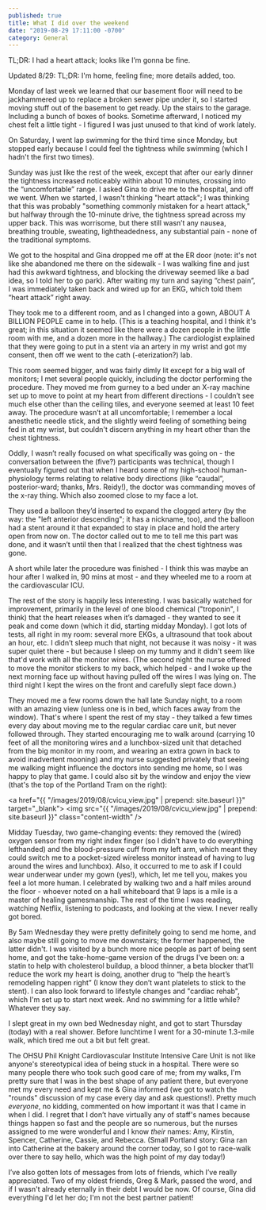 ```yaml
---
published: true
title: What I did over the weekend
date: "2019-08-29 17:11:00 -0700"
category: General
---
```


TL;DR: I had a heart attack; looks like I’m gonna be fine.

Updated 8/29: TL;DR: I'm home, feeling fine; more details added, too.

Monday of last week we learned that our basement floor will need to be jackhammered up to replace a broken sewer pipe under it, so I started moving stuff out of the basement to get ready. Up the stairs to the garage. Including a bunch of boxes of books. Sometime afterward, I noticed my chest felt a little tight - I figured I was just unused to that kind of work lately.

On Saturday, I went lap swimming for the third time since Monday, but stopped early because I could feel the tightness while swimming (which I hadn't the first two times).

Sunday was just like the rest of the week, except that after our early dinner the tightness increased noticeably within about 10 minutes, crossing into the “uncomfortable” range. I asked Gina to drive me to the hospital, and off we went. When we started, I wasn't thinking "heart attack"; I was thinking that this was probably "something commonly mistaken for a heart attack," but halfway through the 10-minute drive, the tightness spread across my upper back. This was worrisome, but there still wasn’t any nausea, breathing trouble, sweating, lightheadedness, any substantial pain - none of the traditional symptoms.

We got to the hospital and Gina dropped me off at the ER door (note: it's not like she abandoned me there on the sidewalk - I was walking fine and just had this awkward tightness, and blocking the driveway seemed like a bad idea, so I told her to go park). After waiting my turn and saying “chest pain”, I was immediately taken back and wired up for an EKG, which told them “heart attack” right away.

They took me to a different room, and as I changed into a gown, ABOUT A BILLION PEOPLE came in to help. (This is a teaching hospital, and I think it's great; in this situation it seemed like there were a dozen people in the little room with me, and a dozen more in the hallway.) The cardiologist explained that they were going to put in a stent via an artery in my wrist and got my consent, then off we went to the cath (-eterization?) lab.

This room seemed bigger, and was fairly dimly lit except for a big wall of monitors; I met several people quickly, including the doctor performing the procedure. They moved me from gurney to a bed under an X-ray machine set up to move to point at my heart from different directions - I couldn’t see much else other than the ceiling tiles, and everyone seemed at least 10 feet away. The procedure wasn’t at all uncomfortable; I remember a local anesthetic needle stick, and the slightly weird feeling of something being fed in at my wrist, but couldn't discern anything in my heart other than the chest tightness.

Oddly, I wasn’t really focused on what specifically was going on - the conversation between the (five?) participants was technical, though I eventually figured out that when I heard some of my high-school human-physiology terms relating to relative body directions (like “caudal”, posterior-ward; thanks, Mrs. Reidy!), the doctor was commanding moves of the x-ray thing. Which also zoomed close to my face a lot.

They used a balloon they’d inserted to expand the clogged artery (by the way: the "left anterior descending"; it has a nickname, too), and the balloon had a stent around it that expanded to stay in place and hold the artery open from now on. The doctor called out to me to tell me this part was done, and it wasn’t until then that I realized that the chest tightness was gone.

A short while later the procedure was finished - I think this was maybe an hour after I walked in, 90 mins at most - and they wheeled me to a room at the cardiovascular ICU.

The rest of the story is happily less interesting. I was basically watched for improvement, primarily in the level of one blood chemical ("troponin", I think) that the heart releases when it’s damaged - they wanted to see it peak and come down (which it did, starting midday Monday). I got lots of tests, all right in my room: several more EKGs, a ultrasound that took about an hour, etc. I didn’t sleep much that night, not because it was noisy - it was super quiet there - but because I sleep on my tummy and it didn't seem like that'd work with all the monitor wires. (The second night the nurse offered to move the monitor stickers to my back, which helped - and I woke up the next morning face up without having pulled off the wires I was lying on. The third night I kept the wires on the front and carefully slept face down.)

They moved me a few rooms down the hall late Sunday night, to a room with an amazing view (unless one is in bed, which faces away from the window). That's where I spent the rest of my stay - they talked a few times every day about moving me to the regular cardiac care unit, but never followed through. They started encouraging me to walk around (carrying 10 feet of all the monitoring wires and a lunchbox-sized unit that detached from the big monitor in my room, and wearing an extra gown in back to avoid inadvertent mooning) and my nurse suggested privately that seeing me walking might influence the doctors into sending me home, so I was happy to play that game. I could also sit by the window and enjoy the view (that's the top of the Portland Tram on the right):

<a href="{{ "/images/2019/08/cvicu_view.jpg" | prepend: site.baseurl }}" target="\_blank">
<img src="{{ "/images/2019/08/cvicu_view.jpg" | prepend: site.baseurl }}" class="content-width" />
</a>

Midday Tuesday, two game-changing events: they removed the (wired) oxygen sensor from my right index finger (so I didn't have to do everything lefthanded) and the blood-pressure cuff from my left arm, which meant they could switch me to a pocket-sized wireless monitor instead of having to lug around the wires and lunchbox). Also, it occurred to me to ask if I could wear underwear under my gown (yes!), which, let me tell you, makes you feel a lot more human. I celebrated by walking two and a half miles around the floor - whoever noted on a hall whiteboard that 9 laps is a mile is a master of healing gamesmanship. The rest of the time I was reading, watching Netflix, listening to podcasts, and looking at the view. I never really got bored.

By 5am Wednesday they were pretty definitely going to send me home, and also maybe still going to move me downstairs; the former happened, the latter didn't. I was visited by a bunch more nice people as part of being sent home, and got the take-home-game version of the drugs I've been on: a statin to help with cholesterol buildup, a blood thinner, a beta blocker that’ll reduce the work my heart is doing, another drug to “help the heart’s remodeling happen right” (I know they don’t want platelets to stick to the stent). I can also look forward to lifestyle changes and "cardiac rehab", which I'm set up to start next week. And no swimming for a little while? Whatever they say.

I slept great in my own bed Wednesday night, and got to start Thursday (today) with a real shower. Before lunchtime I went for a 30-minute 1.3-mile walk, which tired me out a bit but felt great.

The OHSU Phil Knight Cardiovascular Institute Intensive Care Unit is not like anyone's stereotypical idea of being stuck in a hospital. There were so many people there who took such good care of me; from my walks, I'm pretty sure that I was in the best shape of any patient there, but everyone met my every need and kept me & Gina informed (we got to watch the "rounds" discussion of my case every day and ask questions!). Pretty much _everyone_, no kidding, commented on how important it was that I came in when I did. I regret that I don’t have virtually any of staff's names because things happen so fast and the people are so numerous, but the nurses assigned to me were wonderful and I know _their_ names: Amy, Kirstin, Spencer, Catherine, Cassie, and Rebecca. (Small Portland story: Gina ran into Catherine at the bakery around the corner today, so I got to race-walk over there to say hello, which was the high point of my day today!)

I’ve also gotten lots of messages from lots of friends, which I’ve really appreciated. Two of my oldest friends, Greg & Mark, passed the word, and if I wasn't already eternally in their debt I would be now. Of course, Gina did everything I'd let her do; I'm not the best partner patient!
